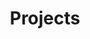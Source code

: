 ---
title: Projects
description: My past projects.
image:

# Badge style
style:
    background: "#2a9d8f"
    color: "#fff"
---